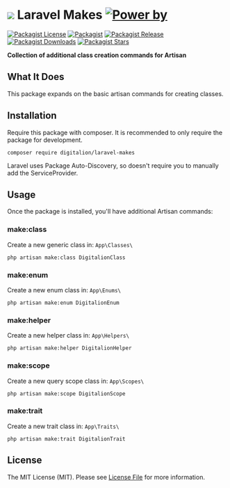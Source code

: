 # ![][img-logo] Laravel Makes [![Power by][power-by]][link-digitalion]

[![Packagist License][badge_license]](LICENSE.md)
[![Packagist][badge_package]][link-packagist]
[![Packagist Release][badge_version]][link-packagist]
[![Packagist Downloads][badge_downloads]][link-packagist]
[![Packagist Stars][badge_stars]][link-packagist]

**Collection of additional class creation commands for Artisan**

## What It Does

This package expands on the basic artisan commands for creating classes.

## Installation

Require this package with composer. It is recommended to only require the package for development.

```shell
composer require digitalion/laravel-makes
```

Laravel uses Package Auto-Discovery, so doesn't require you to manually add the ServiceProvider.

## Usage

Once the package is installed, you'll have additional Artisan commands:

### make:class

Create a new generic class in: `App\Classes\`

```shell
php artisan make:class DigitalionClass
```

### make:enum

Create a new enum class in: `App\Enums\`

```shell
php artisan make:enum DigitalionEnum
```

### make:helper

Create a new helper class in: `App\Helpers\`

```shell
php artisan make:helper DigitalionHelper
```

### make:scope

Create a new query scope class in: `App\Scopes\`

```shell
php artisan make:scope DigitalionScope
```

### make:trait

Create a new trait class in: `App\Traits\`

```shell
php artisan make:trait DigitalionTrait
```

## License

The MIT License (MIT). Please see [License File](LICENSE.md) for more information.

[badge_license]: https://img.shields.io/github/license/digitalion-lab/laravel-makes
[badge_stars]: https://img.shields.io/packagist/stars/digitalion/laravel-makes
[badge_package]: https://img.shields.io/badge/package-digitalion/laravel--geo-blue.svg
[badge_version]: https://img.shields.io/github/v/tag/digitalion-lab/laravel-makes
[badge_downloads]: https://img.shields.io/packagist/dt/digitalion/laravel-makes
[link-packagist]: https://packagist.org/packages/digitalion/laravel-makes
[link-digitalion]: https://digitalion.it
[power-by]: https://img.shields.io/badge/power%20by-Digitalion-orange
[img-logo]: https://raw.githubusercontent.com/digitalion-lab/laravel-makes/master/icon_xs.png
